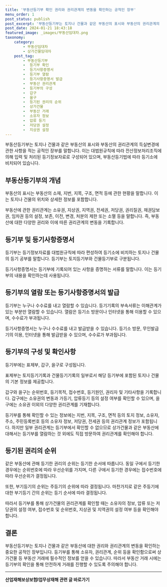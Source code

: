 ```yaml
---
title: '부동산등기부 확인 권리와 권리관계의 변동을 확인하는 공적인 장부'
menu_order: 1
post_status: publish
post_excerpt: '부동산등기부는 토지나 건물과 같은 부동산의 표시와 부동산의 권리관계의 득실변경에 관한 사항을 적는 공적인 장부를 말합니다. 이는 대법원규칙에 따라 전산정보처리조직에 의해 입력 및 처리된 등기정보자료로 구성되어 있으며, 부동산등기법에 따라 등기소에 비치되어 있습니다.'
post_date: 2024-01-21 18:43:18
featured_image: _images/부동산임대차.png
taxonomy:
    category:
        - 부동산임대차
        - 상가건물임대차
    post_tag:
        - 부동산등기부
        -  등기부 확인
        -  등기사항증명서
        -  등기부 열람
        -  등기사항증명서 발급
        -  부동산 권리관계
        -  등기부의 구성
        -  갑구
        -  을구
        -  등기된 권리의 순위
        -  상가건물
        -  부동산 거래
        -  소유자 정보
        -  압류 등기
        -  저당권 설정
        -  지상권 설정
---
```



부동산등기부는 토지나 건물과 같은 부동산의 표시와 부동산의 권리관계의 득실변경에 관한 사항을 적는 공적인 장부를 말합니다. 이는 대법원규칙에 따라 전산정보처리조직에 의해 입력 및 처리된 등기정보자료로 구성되어 있으며, 부동산등기법에 따라 등기소에 비치되어 있습니다.

## 부동산등기부의 개념

부동산의 표시는 부동산의 소재, 지번, 지목, 구조, 면적 등에 관한 현황을 말합니다. 이는 토지나 건물의 위치와 상세한 정보를 포함합니다.

부동산에 관한 권리관계는 소유권, 지상권, 지역권, 전세권, 저당권, 권리질권, 채권담보권, 임차권 등의 설정, 보존, 이전, 변경, 처분의 제한 또는 소멸 등을 말합니다. 즉, 부동산에 대한 다양한 권리와 이에 따른 권리관계의 변동을 기록합니다.

## 등기부 및 등기사항증명서

등기부는 등기정보자료를 대법원규칙에 따라 편성하여 등기소에 비치하는 토지나 건물의 등기 공부를 말합니다. 등기부는 토지등기부와 건물등기부로 구분됩니다.

등기사항증명서는 등기부에 기록되어 있는 사항을 증명하는 서류를 말합니다. 이는 등기부의 내용을 확인하는데 사용됩니다.

## 등기부의 열람 또는 등기사항증명서의 발급

등기부는 누구나 수수료를 내고 열람할 수 있습니다. 등기기록의 부속서류는 이해관계가 있는 부분만 열람할 수 있습니다. 열람은 등기소 방문이나 인터넷을 통해 이용할 수 있으며, 수수료가 부과됩니다.

등기사항증명서는 누구나 수수료를 내고 발급받을 수 있습니다. 등기소 방문, 무인발급기의 이용, 인터넷을 통해 발급받을 수 있으며, 수수료가 부과됩니다.

## 등기부의 구성 및 확인사항

등기부에는 표제부, 갑구, 을구로 구성됩니다.

표제부는 토지등기기록과 건물등기기록의 일부로서 해당 등기부에 포함된 토지나 건물의 기본 정보를 제공합니다.

갑구와 을구는 순위번호, 등기목적, 접수번호, 등기원인, 권리자 및 기타사항을 기록합니다. 갑구에는 소유권의 변동과 가등기, 압류등기 등의 설정 여부를 확인할 수 있으며, 을구에는 소유권 이외의 다양한 권리관계를 기재합니다.

등기부를 통해 확인할 수 있는 정보에는 지번, 지목, 구조, 면적 등의 토지 정보, 소유자, 주소, 주민등록번호 등의 소유자 정보, 저당권, 전세권 등의 권리관계 정보가 포함됩니다. 하지만 일부 권리관계는 등기부에서 확인할 수 없으므로 상가건물과 같은 부동산에 대해서는 등기부를 열람하는 것 외에도 직접 방문하여 권리관계를 확인해야 합니다.

## 등기된 권리의 순위

같은 부동산에 관해 등기한 권리의 순위는 등기한 순서에 따릅니다. 동일 구에서 등기한 경우에는 순위번호에 따라 우선순위를 가지며, 다른 구에서 등기한 경우에는 접수번호에 따라 우선순위가 결정됩니다.

또한, 부기등기의 순위는 주등기의 순위에 따라 결정됩니다. 마찬가지로 같은 주등기에 대한 부기등기 간의 순위는 등기 순서에 따라 결정됩니다.

따라서 등기부를 통해 상가건물의 권리관계를 확인할 때는 소유자의 정보, 압류 또는 저당권의 설정 여부, 접수번호 및 순위번호, 지상권 및 지역권의 설정 여부 등을 확인해야 합니다.

## 결론

부동산등기부는 토지나 건물과 같은 부동산에 대한 권리와 권리관계의 변동을 확인하는 중요한 공적인 장부입니다. 등기부를 통해 소유자, 권리관계, 순위 등을 확인함으로써 상가건물 등 부동산 거래에 필수적인 정보를 얻을 수 있습니다. 따라서 부동산 거래 시에는 등기부의 확인을 통해 안전하게 거래를 진행할 수 있도록 주의해야 합니다.
<!-- wp:separator -->
<hr class="wp-block-separator has-alpha-channel-opacity"/>
<!-- /wp:separator -->

<!-- wp:group {"backgroundColor":"base","layout":{"type":"constrained"}} -->
<div class="wp-block-group has-base-background-color has-background"><!-- wp:paragraph {"align":"center","fontSize":"medium"} -->
<p class="has-text-align-center has-large-font-size"><strong>산업재해보상보험Ⅰ업무상재해 관련 글 바로가기</strong></p>
<!-- /wp:paragraph -->


<!-- wp:latest-posts
{"categories":[{"id":10860,"count":19,"description":"","link":"https://uknowlaw.com/category/%ec%82%b0%ec%97%85%ec%9e%ac%ed%95%b4%eb%b3%b4%ec%83%81%eb%b3%b4%ed%97%98%e2%85%b0%ec%97%85%eb%ac%b4%ec%83%81%ec%9e%ac%ed%95%b4/","name":"산업재해보상보험Ⅰ업무상재해","slug":"산업재해보상보험Ⅰ업무상재해","taxonomy":"category","parent":0,"meta":[],"_links":{"self":[{"href":"https://uknowlaw.com/wp-json/wp/v2/categories/10860"}],"collection":[{"href":"https://uknowlaw.com/wp-json/wp/v2/categories"}],"about":[{"href":"https://uknowlaw.com/wp-json/wp/v2/taxonomies/category"}],"wp:post_type":[{"href":"https://uknowlaw.com/wp-json/wp/v2/posts?categories=10860"}],"curies":[{"name":"wp","href":"https://api.w.org/{rel}","templated":true}]}}],"postsToShow":100,"excerptLength":28,"postLayout":"grid","columns":2,"featuredImageAlign":"left","featuredImageSizeSlug":"large","fontSize":"small"} /--></div>
<!-- /wp:group -->